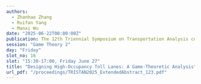 ```yaml
---
authors:
  - Zhanhao Zhang
  - Ruifan Yang
  - Manxi Wu
date: "2025-06-22T00:00:00Z"
publication: The 12th Triennial Symposium on Transportation Analysis conference
session: "Game Theory 2"
day: "Friday"
slot_no: 16
slot: "15:30-17:00, Friday June 27"
title: "Designing High-Occupancy Toll Lanes: A Game-Theoretic Analysis"
url_pdf: "/proceedings/TRISTAN2025_ExtendedAbstract_123.pdf"
---
```

